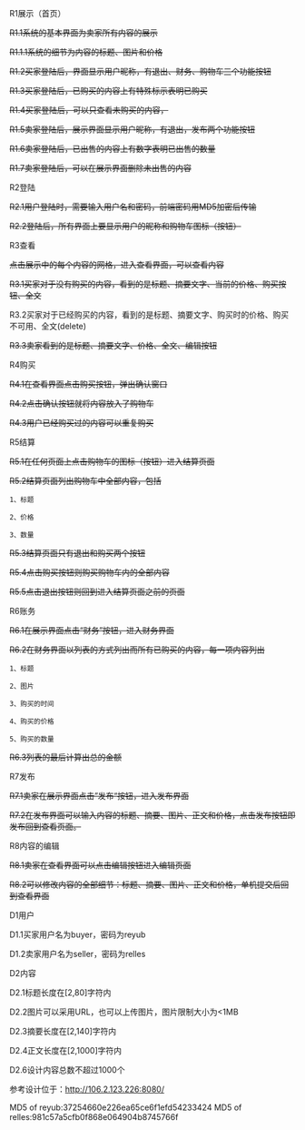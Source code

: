 R1展示（首页）

~~R1.1系统的基本界面为卖家所有内容的展示~~

~~R1.1.1系统的细节为内容的标题、图片和价格~~

~~R1.2买家登陆后，界面显示用户昵称，有退出、财务、购物车三个功能按钮~~

~~R1.3买家登陆后，已购买的内容上有特殊标示表明已购买~~

~~R1.4买家登陆后，可以只查看未购买的内容，~~

~~R1.5卖家登陆后，展示界面显示用户昵称，有退出，发布两个功能按钮~~

~~R1.6卖家登陆后，已出售的内容上有数字表明已出售的数量~~

~~R1.7卖家登陆后，可以在展示界面删除未出售的内容~~

R2登陆

~~R2.1用户登陆时，需要输入用户名和密码，前端密码用MD5加密后传输~~

~~R2.2登陆后，所有界面上要显示用户的昵称和购物车图标（按钮）~~

R3查看

~~点击展示中的每个内容的网格，进入查看界面，可以查看内容~~

~~R3.1买家对于没有购买的内容，看到的是标题、摘要文字、当前的价格、购买按钮、全文~~

R3.2买家对于已经购买的内容，看到的是标题、摘要文字、购买时的价格、购买不可用、全文(delete)

~~R3.3卖家看到的是标题、摘要文字、价格、全文、编辑按钮~~

R4购买

~~R4.1在查看界面点击购买按钮，弹出确认窗口~~

~~R4.2点击确认按钮就将内容放入了购物车~~

~~R4.3用户已经购买过的内容可以重复购买~~

R5结算

~~R5.1在任何页面上点击购物车的图标（按钮）进入结算页面~~

~~R5.2结算页面列出购物车中全部内容，包括~~

    1、标题

    2、价格

    3、数量

~~R5.3结算页面只有退出和购买两个按钮~~

~~R5.4点击购买按钮则购买购物车内的全部内容~~

~~R5.5点击退出按钮则回到进入结算页面之前的页面~~

R6账务

~~R6.1在展示界面点击“财务”按钮，进入财务界面~~

~~R6.2在财务界面以列表的方式列出而所有已购买的内容，每一项内容列出~~

    1、标题

    2、图片

    3、购买的时间

    4、购买的价格

    5、购买的数量

~~R6.3列表的最后计算出总的金额~~

R7发布

~~R7.1卖家在展示界面点击”发布“按钮，进入发布界面~~

~~R7.2在发布界面可以输入内容的标题、摘要、图片、正文和价格，点击发布按钮即发布回到查看页面。~~

R8内容的编辑

~~R8.1卖家在查看界面可以点击编辑按钮进入编辑页面~~

~~R8.2可以修改内容的全部细节：标题、摘要、图片、正文和价格，单机提交后回到查看界面~~

D1用户

D1.1买家用户名为buyer，密码为reyub

D1.2卖家用户名为seller，密码为relles

D2内容

D2.1标题长度在[2,80]字符内

D2.2图片可以采用URL，也可以上传图片，图片限制大小为<1MB

D2.3摘要长度在[2,140]字符内

D2.4正文长度在[2,1000]字符内

D2.6设计内容总数不超过1000个

参考设计位于：http://106.2.123.226:8080/ 

MD5 of reyub:37254660e226ea65ce6f1efd54233424
MD5 of relles:981c57a5cfb0f868e064904b8745766f